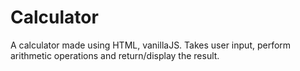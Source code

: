 # Calculator

A calculator made using HTML, vanillaJS. Takes user input, perform arithmetic operations and return/display the result.
